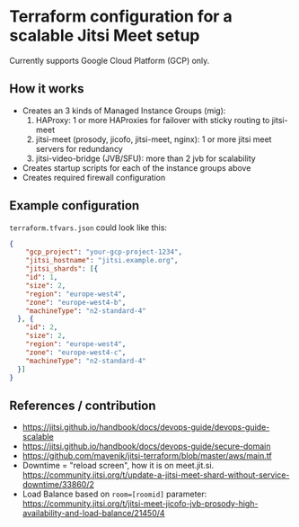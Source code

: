 # Terraform configuration for a scalable Jitsi Meet setup

Currently supports Google Cloud Platform (GCP) only.

## How it works

* Creates an 3 kinds of Managed Instance Groups (mig):
  1. HAProxy: 1 or more HAProxies for failover with sticky routing to jitsi-meet
  2. jitsi-meet (prosody, jicofo, jitsi-meet, nginx): 1 or more jitsi meet servers for redundancy
  3. jitsi-video-bridge (JVB/SFU): more than 2 jvb for scalability
* Creates startup scripts for each of the instance groups above
* Creates required firewall configuration

## Example configuration
`terraform.tfvars.json` could look like this:
```json
{
	"gcp_project": "your-gcp-project-1234",
	"jitsi_hostname": "jitsi.example.org",
	"jitsi_shards": [{
    "id": 1,
    "size": 2,
    "region": "europe-west4",
    "zone": "europe-west4-b",
    "machineType": "n2-standard-4"
  }, {
    "id": 2,
    "size": 2,
    "region": "europe-west4",
    "zone": "europe-west4-c",
    "machineType": "n2-standard-4"
  }]
}
```

## References / contribution
- https://jitsi.github.io/handbook/docs/devops-guide/devops-guide-scalable
- https://jitsi.github.io/handbook/docs/devops-guide/secure-domain
- https://github.com/mavenik/jitsi-terraform/blob/master/aws/main.tf
- Downtime = "reload screen", how it is on meet.jit.si. https://community.jitsi.org/t/update-a-jitsi-meet-shard-without-service-downtime/33860/2
- Load Balance based on `room=[roomid]` parameter: https://community.jitsi.org/t/jitsi-meet-jicofo-jvb-prosody-high-availability-and-load-balance/21450/4
